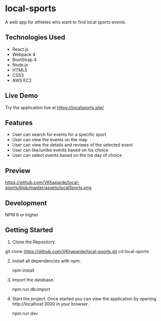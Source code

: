 #  local-sports
A web app for athletes who want to find local sports events.
## Technologies Used
* React.js
* Webpack 4
* BootStrap 4
* Node.js
* HTML5
* CSS3
* AWS EC2
## Live Demo
Try the application live at https://localsports.site/
## Features
* User can search for events for a specific sport
* User can view the events on the map
* User can view the details and reviews of the selected event
* User can like/unlike events based on his choice
* User can select events based on the his day of choice
## Preview
https://github.com/VKhaparde/local-sports/blob/master/assets/localSports.png
## Development
NPM 6 or higher
## Getting Started
1. Clone the Repository.

  git clone https://github.com/VKhaparde/local-sports.git
  cd local-sports
  
2. Install all dependencies with npm.

    npm install
  
3. Import the database.

    npm run db:import
  
4. Start the project. Once started you can view the application by opening http://localhost:3000 in your browser.  

    npm run dev
  
